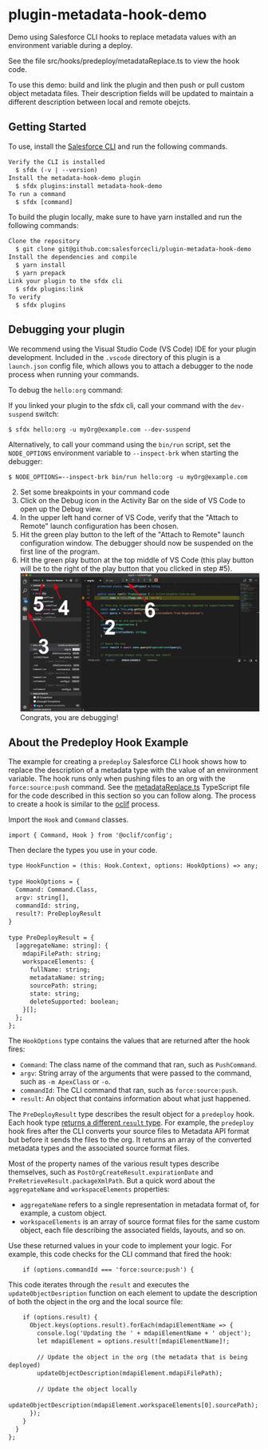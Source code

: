 # plugin-metadata-hook-demo

Demo using Salesforce CLI hooks to replace metadata values with an environment variable during a deploy.

See the file src/hooks/predeploy/metadataReplace.ts to view the hook code.

To use this demo: build and link the plugin and then push or pull custom object metadata files. Their description fields will be updated to maintain a different description between local and remote obejcts.

## Getting Started

To use, install the [Salesforce CLI](https://developer.salesforce.com/tools/sfdxcli) and run the following commands.

```
Verify the CLI is installed
  $ sfdx (-v | --version)
Install the metadata-hook-demo plugin
  $ sfdx plugins:install metadata-hook-demo
To run a command
  $ sfdx [command]
```

To build the plugin locally, make sure to have yarn installed and run the following commands:

```
Clone the repository
  $ git clone git@github.com:salesforcecli/plugin-metadata-hook-demo
Install the dependencies and compile
  $ yarn install
  $ yarn prepack
Link your plugin to the sfdx cli
  $ sfdx plugins:link
To verify
  $ sfdx plugins
```

## Debugging your plugin

We recommend using the Visual Studio Code (VS Code) IDE for your plugin development. Included in the `.vscode` directory of this plugin is a `launch.json` config file, which allows you to attach a debugger to the node process when running your commands.

To debug the `hello:org` command:

If you linked your plugin to the sfdx cli, call your command with the `dev-suspend` switch:

```sh-session
$ sfdx hello:org -u myOrg@example.com --dev-suspend
```

Alternatively, to call your command using the `bin/run` script, set the `NODE_OPTIONS` environment variable to `--inspect-brk` when starting the debugger:

```sh-session
$ NODE_OPTIONS=--inspect-brk bin/run hello:org -u myOrg@example.com
```

2. Set some breakpoints in your command code
3. Click on the Debug icon in the Activity Bar on the side of VS Code to open up the Debug view.
4. In the upper left hand corner of VS Code, verify that the "Attach to Remote" launch configuration has been chosen.
5. Hit the green play button to the left of the "Attach to Remote" launch configuration window. The debugger should now be suspended on the first line of the program.
6. Hit the green play button at the top middle of VS Code (this play button will be to the right of the play button that you clicked in step #5).
   <br><img src=".images/vscodeScreenshot.png" width="480" height="278"><br>
   Congrats, you are debugging!
   
   
## About the Predeploy Hook Example

The example for creating a `predeploy` Salesforce CLI hook shows how to replace the description of a metadata type with the value of an environment variable. The hook runs only when pushing files to an org with the `force:source:push` command.  See the [metadataReplace.ts](./blob/master/src/hooks/predeploy/metadataReplace.ts) TypeScript file for the code described in this section so you can follow along. The process to create a hook is similar to the [oclif](https://oclif.io/docs/hooks) process. 

Import the `Hook` and `Command` classes. 

```
import { Command, Hook } from '@oclif/config';
```

Then declare the types you use in your code. 

```
type HookFunction = (this: Hook.Context, options: HookOptions) => any;

type HookOptions = {
  Command: Command.Class,
  argv: string[],
  commandId: string,
  result?: PreDeployResult
}

type PreDeployResult = {
  [aggregateName: string]: {
    mdapiFilePath: string;
    workspaceElements: {
      fullName: string;
      metadataName: string;
      sourcePath: string;
      state: string;
      deleteSupported: boolean;
    }[];
  };
};
```

The `HookOptions` type contains the values that are returned after the hook fires:

* `Command`: The class name of the command that ran, such as `PushCommand`.
* `argv`: String array of the arguments that were passed to the command, such as `-m ApexClass` or `-o`.
* `commandId`: The CLI command that ran, such as `force:source:push`. 
* `result`: An object that contains information about what just happened. 

The `PreDeployResult` type describes the result object for a `predeploy` hook. Each hook type [returns a different `result` type](https://developer.salesforce.com/docs/atlas.en-us.sfdx_cli_plugins.meta/sfdx_cli_plugins/cli_plugins_customize.htm). For example, the `predeploy` hook fires after the CLI converts your source files to Metadata API format but before it sends the files to the org. It returns an array of the converted metadata types and the associated source format files. 

Most of the property names of the various result types describe themselves, such as `PostOrgCreateResult.expirationDate` and `PreRetrieveResult.packageXmlPath`. But a quick word about the `aggregateName` and `workspaceElements` properties:

* `aggregateName` refers to a single representation in metadata format of, for example, a custom object.   
* `workspaceElements` is an array of source format files for the same custom object, each file describing the associated fields, layouts, and so on. 

Use these returned values in your code to implement your logic. For example, this code checks for the CLI command that fired the hook:

```
    if (options.commandId === 'force:source:push') {
```

This code iterates through the `result` and executes the `updateObjectDesription` function on each element to update the description of both the object in the org and the local source file:

```
    if (options.result) {
      Object.keys(options.result).forEach(mdapiElementName => {
        console.log('Updating the ' + mdapiElementName + ' object');
        let mdapiElement = options.result![mdapiElementName]!;

        // Update the object in the org (the metadata that is being deployed)
        updateObjectDescription(mdapiElement.mdapiFilePath);

        // Update the object locally
        updateObjectDescription(mdapiElement.workspaceElements[0].sourcePath);
      });
    }
  }
};
```

